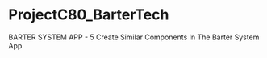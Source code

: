 # ProjectC80_BarterTech
BARTER SYSTEM APP - 5    Create Similar Components In The Barter System App

